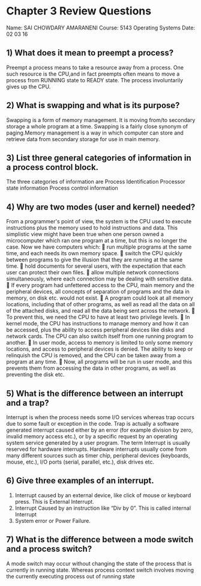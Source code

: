 # Chapter 3 Review Questions
Name: SAI CHOWDARY AMARANENI
Course: 5143 Operating Systems
Date: 02 03 16 

## 1) What does it mean to preempt a process?

Preempt a process means to take a resource away from a process. One such resource is the CPU,and in fact 
preempts often means to move a process from RUNNING state to READY state. The process involuntarily gives up the CPU.


## 2) What is swapping and what is its purpose?

Swapping is a form of memory management. It is moving from/to secondary storage a whole program at a time. Swapping
is a fairly close synonym of paging.Memory management is a way in which computer can store and retrieve data from secondary 
storage for use in main memory.

## 3) List three general categories of information in a process control block.

The three categories of information are
Process Identification
Processor state information
Process control information

## 4) Why are two modes (user and kernel) needed?

From a programmer's point of view, the system is the CPU used to execute instructions plus the memory used to 
hold instructions and data. This simplistic view might have been true when one person owned a microcomputer 
which ran one program at a time, but this is no longer the case. Now we have computers which: 
 run multiple programs at the same time, and each needs its own memory space. 
 switch the CPU quickly between programs to give the illusion that they are running at the same time. 
 hold documents for several users, with the expectation that each user can protect their own files.
 allow multiple network connections simultaneously, where each connection may be dealing with sensitive data.
 If every program had unfettered access to the CPU, main memory and the peripheral devices, all concepts
of separation of programs and the data in memory, on disk etc. would not exist. 
 A program could look at all memory locations, including that of other programs, as well as read all the data
on all of the attached disks, and read all the data being sent across the network. 
 To prevent this, we need the CPU to have at least two privilege levels. 
 In kernel mode, the CPU has instructions to manage memory and how it can be accessed, plus the ability 
to access peripheral devices like disks and network cards. The CPU can also switch itself from one running program to another. 
 In user mode, access to memory is limited to only some memory locations, and access to peripheral devices is
denied. The ability to keep or relinquish the CPU is removed, and the CPU can be taken away from a program at any time. 
 Now, all programs will be run in user mode, and this prevents them from accessing the data in other programs,
as well as preventing the disk etc.

## 5) What is the difference between an interrupt and a trap?

Interrupt is when the process needs some I/O services whereas trap occurs due to some fault or exception in the code.
Trap is actually a software generated interrupt caused either by an error (for example division by zero, invalid 
memory access etc.), or by a specific request by an operating system service generated by a user program.
The term Interrupt is usually reserved for hardware interrupts. Hardware interrupts usually come from many 
different sources such as timer chip, peripheral devices (keyboards, mouse, etc.), I/O ports (serial, parallel, etc.),
disk drives etc.

## 6) Give three examples of an interrupt.

1. Interrupt caused by an external device, like click of mouse or keyboard press. This is External Interrupt.
2. Interrupt Caused by an instruction like “Div by 0”. This is called internal Interrupt
3. System error or Power Failure.

## 7) What is the difference between a mode switch and a process switch?

A mode switch may occur without changing the state of the process that is currently in running state.
Whereas process context switch involves moving the currently executing process out of running state

